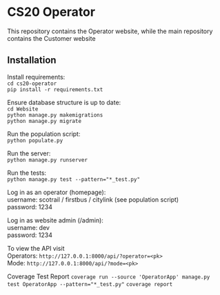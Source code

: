 # CS20 Operator  

This repository contains the Operator website, while the main repository contains the Customer website  

## Installation  

Install requirements:  
`cd cs20-operator`  
`pip install -r requirements.txt`  

Ensure database structure is up to date:  
`cd Website`  
`python manage.py makemigrations`  
`python manage.py migrate`  

Run the population script:  
`python populate.py`  

Run the server:  
`python manage.py runserver`

Run the tests:  
`python manage.py test --pattern="*_test.py"`

Log in as an operator (homepage):  
username: scotrail / firstbus / citylink (see population script)  
password: 1234  

Log in as website admin (/admin):  
username: dev  
password: 1234  

To view the API visit   
Operators: `http://127.0.0.1:8000/api/?operator=<pk>`   
Mode: `http://127.0.0.1:8000/api/?mode=<pk>`

Coverage Test Report
`coverage run --source 'OperatorApp' manage.py test OperatorApp --pattern="*_test.py"`
`coverage report`